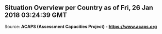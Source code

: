 ## Situation Overview per Country as of Fri, 26 Jan 2018 03:24:39 GMT

Source: **ACAPS (Assessment Capacities Project) - https://www.acaps.org**